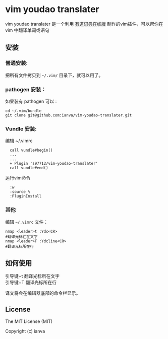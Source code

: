# vim youdao translater

vim youdao translater 是一个利用 [有道词典在线版](http://dict.youdao.com/) 制作的vim插件，可以帮你在 vim 中翻译单词或语句

## 安装

### 普通安装:
把所有文件拷贝到 `~/.vim/` 目录下，就可以用了。


### pathogen 安装：
如果装有 pathogen 可以 :

	cd ~/.vim/bundle
	git clone git@github.com:ianva/vim-youdao-translater.git

### Vundle 安装:
  编辑 ~/.vimrc
  ```vim
    call vundle#begin()
    ...
    ...
    + Plugin 's97712/vim-youdao-translater'
    call vundle#end()
  ```
  运行vim命令
  ```
    :w
    :source %
    :PluginInstall
  ```

###  其他
编辑 `~/.vimrc` 文件：

```vim
nmap <leader>t :Ydc<CR>
#翻译光标在在文字
nmap <leader>T :Ydcline<CR>
#翻译光标所在行
```

## 如何使用

引导键+t 翻译光标所在文字  
引导键+T 翻译光标所在行

译文将会在编辑器底部的命令栏显示。

## License

The MIT License (MIT)

Copyright (c) ianva



